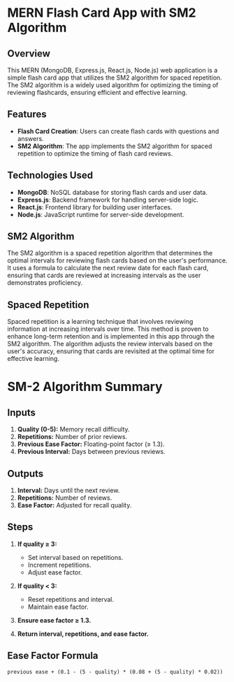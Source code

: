 # MERN Flash Card App with SM2 Algorithm

## Overview

This MERN (MongoDB, Express.js, React.js, Node.js) web application is a simple flash card app that utilizes the SM2 algorithm for spaced repetition. The SM2 algorithm is a widely used algorithm for optimizing the timing of reviewing flashcards, ensuring efficient and effective learning.

## Features

- **Flash Card Creation**: Users can create flash cards with questions and answers.
- **SM2 Algorithm**: The app implements the SM2 algorithm for spaced repetition to optimize the timing of flash card reviews.

## Technologies Used

- **MongoDB**: NoSQL database for storing flash cards and user data.
- **Express.js**: Backend framework for handling server-side logic.
- **React.js**: Frontend library for building user interfaces.
- **Node.js**: JavaScript runtime for server-side development.
## SM2 Algorithm
The SM2 algorithm is a spaced repetition algorithm that determines the optimal intervals for reviewing flash cards based on the user's performance. It uses a formula to calculate the next review date for each flash card, ensuring that cards are reviewed at increasing intervals as the user demonstrates proficiency.

## Spaced Repetition
Spaced repetition is a learning technique that involves reviewing information at increasing intervals over time. This method is proven to enhance long-term retention and is implemented in this app through the SM2 algorithm. The algorithm adjusts the review intervals based on the user's accuracy, ensuring that cards are revisited at the optimal time for effective learning.
# SM-2 Algorithm Summary

## Inputs
1. **Quality (0-5):** Memory recall difficulty.
2. **Repetitions:** Number of prior reviews.
3. **Previous Ease Factor:** Floating-point factor (≥ 1.3).
4. **Previous Interval:** Days between previous reviews.

## Outputs
1. **Interval:** Days until the next review.
2. **Repetitions:** Number of reviews.
3. **Ease Factor:** Adjusted for recall quality.

## Steps
1. **If quality ≥ 3:**
   - Set interval based on repetitions.
   - Increment repetitions.
   - Adjust ease factor.

2. **If quality < 3:**
   - Reset repetitions and interval.
   - Maintain ease factor.

3. **Ensure ease factor ≥ 1.3.**

4. **Return interval, repetitions, and ease factor.**

## Ease Factor Formula
```plaintext
previous ease + (0.1 - (5 - quality) * (0.08 + (5 - quality) * 0.02))
